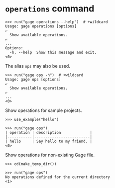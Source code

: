 # `operations` command

    >>> run("gage operations --help")  # +wildcard
    Usage: gage operations [options]
    ⤶
      Show available operations.
    ⤶
    ...
    Options:
      -h, --help  Show this message and exit.
    <0>

The alias `ops` may also be used.

    >>> run("gage ops -h")  # +wildcard
    Usage: gage ops [options]
    ⤶
      Show available operations.
    ⤶
    ...
    <0>

Show operations for sample projects.

    >>> use_example("hello")

    >>> run("gage ops")
    | operation | description             |
    |-----------|-------------------------|
    | hello     | Say hello to my friend. |
    <0>

Show operations for non-existing Gage file.

    >>> cd(make_temp_dir())

    >>> run("gage ops")
    No operations defined for the current directory
    <1>
